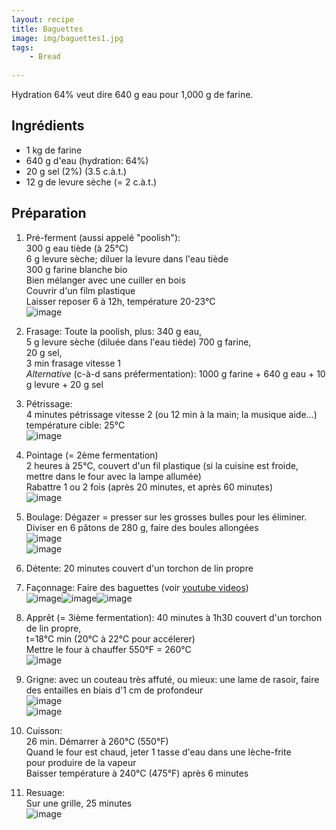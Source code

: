 ```yaml
---
layout: recipe
title: Baguettes
image: img/baguettes1.jpg
tags:
    - Bread
    
---
```


Hydration 64% veut dire  640 g eau pour 1,000 g de farine.

## Ingrédients
* 1 kg de farine
* 640 g d'eau  (hydration: 64%)
* 20 g sel (2%) (3.5 c.à.t.)
* 12 g de levure sèche (= 2 c.à.t.)   

## Préparation

1. Pré-ferment (aussi appelé "poolish"):   
300 g eau tiède (à 25°C)  
6 g levure sèche; diluer la levure dans l'eau tiède   
300 g farine blanche bio   
Bien mélanger avec une cuiller en bois   
Couvrir d'un film plastique   
Laisser reposer 6 à 12h, température 20-23°C       
![image](img/baguettes4.jpg)

2. Frasage:
Toute la poolish, plus:
340 g eau,  
5 g levure sèche (diluée dans l'eau tiède) 
700 g farine,  
20 g sel,  
3 min frasage vitesse 1   
*Alternative* (c-à-d sans préfermentation):  1000 g farine + 640 g eau + 10 g levure + 20 g sel 

3. Pétrissage:   
4 minutes pétrissage vitesse 2 (ou 12 min à la main; la musique aide...)  
température cible: 25°C   
![image](img/baguettes11.jpg)  

4. Pointage  (= 2ème fermentation)  
2 heures à 25°C, couvert d'un fil plastique 
(si la cuisine est froide, mettre dans le four avec la lampe allumée)   
Rabattre 1 ou 2 fois (après 20 minutes, et après 60 minutes)  
![image](img/baguettes7.jpg)

5. Boulage:
Dégazer = presser sur les grosses bulles pour les éliminer. 
Diviser en 6 pâtons de 280 g, faire des boules allongées   
![image](img/baguettes9.jpg)   
![image](img/baguettes10.jpg)

6. Détente:
20 minutes couvert d'un torchon de lin propre 

7. Façonnage: 
Faire des baguettes (voir  [youtube videos](http://www.youtube.com/watch?v=fdNRogR10nM))    
![image](img/baguettes21.jpg)![image](img/baguettes22.jpg)![image](img/baguettes23.jpg)   
8. Apprêt (= 3ième fermentation):
40 minutes à 1h30 couvert d'un torchon de lin propre,   
t=18°C min (20°C à 22°C pour accélerer)   
Mettre le four à chauffer 550°F = 260°C  
![image](img/baguettes2.jpg)

9. Grigne:
avec un couteau très affuté, ou mieux: une lame de rasoir, faire des entailles en biais d'1 cm de profondeur  
![image](img/baguettes12.jpg)   
![image](img/baguettes6.jpg)

10. Cuisson:   
26 min. Démarrer à 260°C (550°F)    
Quand le four est chaud, jeter 1 tasse d'eau dans une lèche-frite  
pour produire de la vapeur  
Baisser température à 240°C (475°F) après 6 minutes  

11. Resuage:   
Sur une grille, 25 minutes  
![image](img/baguettes8.jpg)